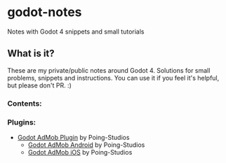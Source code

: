 # godot-notes

Notes with Godot 4 snippets and small tutorials


## What is it?

These are my private/public notes around Godot 4. Solutions for small problems, snippets and instructions. You can use it if you feel it's helpful, but please don't PR. :)


### Contents:



### Plugins:

- [Godot AdMob Plugin](https://github.com/Poing-Studios/godot-admob-plugin) by Poing-Studios
    - [Godot AdMob Android](https://github.com/Poing-Studios/godot-admob-android) by Poing-Studios
    - [Godot AdMob iOS](https://github.com/Poing-Studios/godot-admob-ios) by Poing-Studios
    
